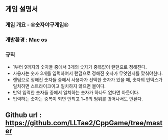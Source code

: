 ## 게임 설명서

### 게임 개요 - ⚾︎숫자야구게임⚾︎
### 개발환경 : Mac os

### 규칙
- 1부터 9까지의 숫자들 중에서 3개의 숫자가 중복없이 랜던으로 정해진다.
- 사용자는 숫자 3개를 입력하여서 랜덤으로 정해진 숫자가 무엇인지를 맞춰야한다.
- 랜덤으로 정해진 숫자들 중에서 사용자가 선택한 숫자가 있을 때, 숫자의 인덱스가 일치하면 스트라이크이고 일치하지 않으면 볼이다.
- 만약 입력한 숫자들 중에서 일치하는 숫자가 하나도 없다면 아웃이다.
- 입력하는 숫자는 중복이 되면 안되고 1~9의 범위를 벗어나서도 안된다.

## Github url : https://github.com/LLTae2/CppGame/tree/master
